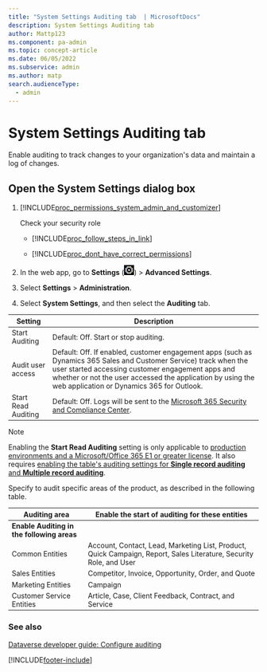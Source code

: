 ```yaml
---
title: "System Settings Auditing tab  | MicrosoftDocs"
description: System Settings Auditing tab 
author: Mattp123
ms.component: pa-admin
ms.topic: concept-article
ms.date: 06/05/2022
ms.subservice: admin
ms.author: matp
search.audienceType: 
  - admin
---
```

# System Settings Auditing tab

Enable auditing to track changes to your organization's data and maintain a log of changes. 
  
## Open the System Settings dialog box 
  
1. [!INCLUDE[proc_permissions_system_admin_and_customizer](../includes/proc-permissions-system-admin-and-customizer.md)]  
  
    Check your security role  
  
   - [!INCLUDE[proc_follow_steps_in_link](../includes/proc-follow-steps-in-link.md)]  
  
   - [!INCLUDE[proc_dont_have_correct_permissions](../includes/proc-dont-have-correct-permissions.md)]  
  
2. In the web app, go to **Settings** (![Settings.](media/settings-gear-icon.png "Settings")) > **Advanced Settings**.

3. Select **Settings** > **Administration**.
 
4. Select **System Settings**, and then select the **Auditing** tab.  
    
|      Setting |     Description    |
|--------------------|---------------------|
| Start Auditing   | Default: Off. Start or stop auditing.    |
| Audit user access | Default: Off. If enabled, customer engagement apps (such as Dynamics 365 Sales and Customer Service) track when the user started accessing customer engagement apps and whether or not the user accessed the application by using the web application or Dynamics 365 for Outlook.  |  
| Start Read Auditing | Default: Off. Logs will be sent to the [Microsoft 365 Security and Compliance Center](https://protection.office.com/homepage). |

> [!NOTE]
> Enabling the **Start Read Auditing** setting is only applicable to [production environments and a Microsoft/Office 365 E1 or greater license](/power-platform/admin/enable-use-comprehensive-auditing). It also requires [enabling the table's auditing settings for **Single record auditing** and **Multiple record auditing**](/power-platform/admin/enable-use-comprehensive-auditing#enable-auditing).

Specify to audit specific areas of the product, as described in the following table. 

|Auditing area|Enable the start of auditing for these entities|  
|-------------------|-----------------------------------------------------|  
|**Enable Auditing in the following areas**||
|Common Entities|Account, Contact, Lead, Marketing List, Product, Quick Campaign, Report, Sales Literature, Security Role, and User|  
|Sales Entities|Competitor, Invoice, Opportunity, Order, and Quote|  
|Marketing Entities|Campaign|  
|Customer Service Entities|Article, Case, Client Feedback, Contract, and Service|  
  
### See also

[Dataverse developer guide: Configure auditing](/power-apps/developer/data-platform/auditing/configure)

[!INCLUDE[footer-include](../includes/footer-banner.md)]
